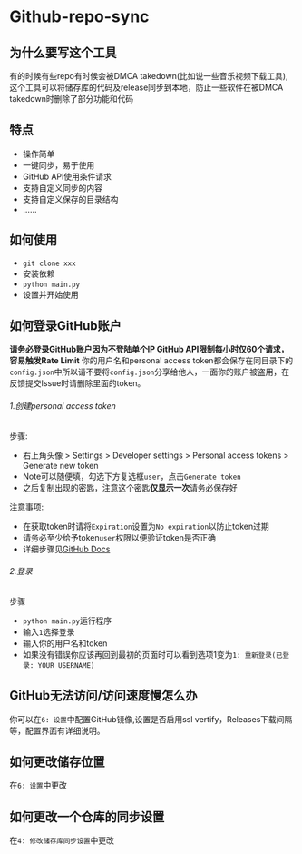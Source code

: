 # Github-repo-sync
## 为什么要写这个工具
有的时候有些repo有时候会被DMCA takedown(比如说一些音乐视频下载工具),这个工具可以将储存库的代码及release同步到本地，防止一些软件在被DMCA takedown时删除了部分功能和代码

## 特点
- 操作简单
- 一键同步，易于使用
- GitHub API使用条件请求
- 支持自定义同步的内容
- 支持自定义保存的目录结构
- ……

## 如何使用
- `git clone xxx`
- 安装依赖
- `python main.py`
- 设置并开始使用

## 如何登录GitHub账户
**请务必登录GitHub账户因为不登陆单个IP GitHub API限制每小时仅60个请求，容易触发Rate Limit**
你的用户名和personal access token都会保存在同目录下的`config.json`中所以请不要将`config.json`分享给他人，一面你的账户被盗用，在反馈提交Issue时请删除里面的token。
###### 1.创建personal access token
步骤:
- 右上角头像 > Settings > Developer settings > Personal access tokens > Generate new token
- Note可以随便填，勾选下方复选框`user`，点击`Generate token`
- 之后复制出现的密匙，注意这个密匙**仅显示一次**请务必保存好

注意事项:
- 在获取token时请将`Expiration`设置为`No expiration`以防止token过期
- 请务必至少给予token`user`权限以便验证token是否正确
- 详细步骤见[GitHub Docs](https://docs.github.com/cn/authentication/keeping-your-account-and-data-secure/creating-a-personal-access-token#creating-a-token)

###### 2.登录
步骤
- `python main.py`运行程序
- 输入`1`选择登录
- 输入你的用户名和token
- 如果没有错误你应该再回到最初的页面时可以看到选项1变为`1: 重新登录(已登录: YOUR USERNAME)`

## GitHub无法访问/访问速度慢怎么办
你可以在`6: 设置`中配置GitHub镜像,设置是否启用ssl vertify，Releases下载间隔等，配置界面有详细说明。

## 如何更改储存位置
在`6: 设置`中更改

## 如何更改一个仓库的同步设置
在`4: 修改储存库同步设置`中更改